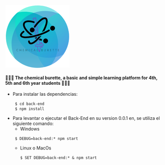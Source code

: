 <img src="https://raw.githubusercontent.com/boodahDEV/CB/Back/logo.png" > 

#### :school_satchel::school_satchel::school_satchel: The chemical burette, a basic and simple learning platform for 4th, 5th and 6th year students :school_satchel::school_satchel::school_satchel:

  * Para instalar las dependencias:
     ```SCript
      $ cd back-end
      $ npm install
    ```
  * Para levantar o ejecutar el Back-End en su version 0.0.1 en, se utiliza el siguiente comando:
     - Windows
      ```Script
       $ DEBUG=back-end:* npm start
      ```
    - Linux o MacOs
      ```Script
      $ SET DEBUG=back-end:* & npm start
      ```
             
